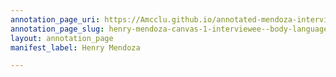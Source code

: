 ```yaml
---
annotation_page_uri: https://Amcclu.github.io/annotated-mendoza-interview/annotations/henry-mendoza-canvas-1-interviewee--body-language--tilts-head--closes-eyes-.json
annotation_page_slug: henry-mendoza-canvas-1-interviewee--body-language--tilts-head--closes-eyes-
layout: annotation_page
manifest_label: Henry Mendoza

---
```

